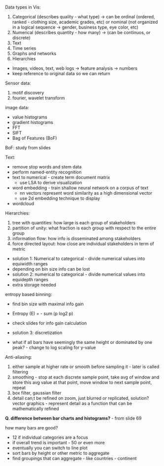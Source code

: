 Data types in Vis:
1. Categorical (describes quality - what type) -> can be ordinal (ordered, ranked - clothing size, academic grades, etc) or nominal (not organized in a logical sequence -> gender, business type, eye color, etc)
2. Numerical (describes quantity - how many) -> (can be continuos, or discrete)
3. Text
4. Time series
5. Graphs and networks
6. Hierarchies


- Images, videos, text, web logs -> feature analysis -> numbers
- keep reference to original data so we can return


Sensor data:
1. motif discovery
2. fourier, wavelet transform

image data:
- value histograms
- gradient histograms
- FFT
- SIFT
- Bag of Features (BoF)

BoF:
study from slides



Text:
- remove stop words and stem data
- perform named-entity recognition
- text to numerical - create term document matrix
	- use LSA to derive visualization
- word embedding - train shallow neural network on a corpus of text 
	- nn vectors represent word similarity as a high dimensional vector
	- use 2d embedding technique to display
- wordcloud


Hierarchies:
1. tree with quantities: how large is each group of stakeholders
2. partition of unity: what fraction is each group with respect to the entire group
3. information flow: how info is disseminated among stakeholders
4. force directed layout: how close are individual stakeholders in term of metric


- solution 1: Numerical to categorical - divide numerical values into equiwidth ranges
- depending on bin size info can be lost
- solution 2: numerical to categorical - divide numerical values into equidepth ranges
- extra storage needed

entropy based binning:
- find bin size with maximal info gain
- Entropy (E) = - sum (p log2 p)
- check slides for info gain calculation


- solution 3: discretization
- what if all bars have seemingly the same height or dominated by one peak? - change to log scaling for y-value



Anti-aliasing:
1. either sample at higher rate or smooth before sampling it - later is called filtering
2. smoothing - stop at each discrete sample point, take avg of window  and store this avg value at that point, move window to next sample point, repeat
3. box filter, gaussian filter
4. detail can;t be refined on zoom, just blurred or replicated, solution? vector graphics - represent detail as a function that can be mathematically refined

**Q. difference between bar charts and histograms?** - from slide 69

how many bars are good?
- 12 if individual categories are a focus
- if overall trend is important - 50 or even more
- eventually you can switch to line plot
- sort bars by height or other metric to aggregate
- find groupings that can aggregate - like countries - continent





